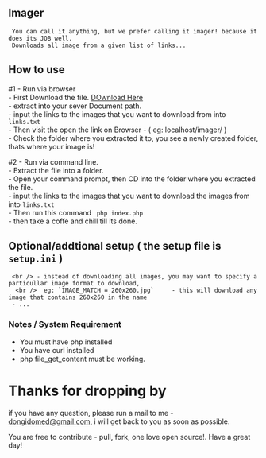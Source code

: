 ## Imager
     You can call it anything, but we prefer calling it imager! because it does its JOB well.
     Downloads all image from a given list of links...
     
## How to use
  #1 - Run via browser
    <br /> - First Download the file. <a href="https://github.com/dongido001/Imager/archive/master.zip"> DOwnload Here </a>
    <br /> - extract into your sever Document path.
    <br /> - input the links to the images that you want to download from into `links.txt`
    <br /> - Then visit the open the link on Browser - ( eg: localhost/imager/ )
    <br /> - Check the folder where you extracted it to, you see a newly created folder, thats where your image is!
    
  #2 - Run via command line.
    <br /> - Extract the file into a folder.
    <br /> - Open your command prompt, then CD into the folder where you extracted the file.
    <br /> -  input the links to the images that you want to download the images from into `links.txt`
    <br /> - Then run this command ` php index.php`
    <br /> - then take a coffe and chill till its done.
    
## Optional/addtional setup ( the setup file is `setup.ini` )

     <br /> - instead of downloading all images, you may want to specify a particullar image format to download,
      <br />  eg: `IMAGE_MATCH = 260x260.jpg`     - this will download any image that contains 260x260 in the name
     - ... 
      
     
    
### Notes / System Requirement
   - You must have php installed
   - You have curl installed
   - php file_get_content must be working.
   
 # Thanks for dropping by
if you have any question, please run a mail to me - dongidomed@gmail.com, i will get back to you as soon as possible.

You are free to contribute - pull, fork, one love open source!. Have a great day!
